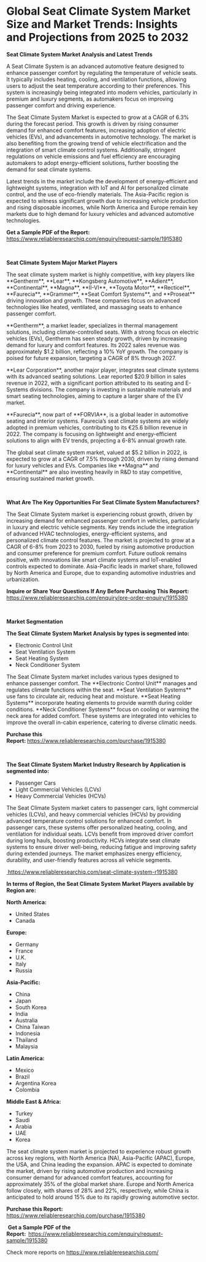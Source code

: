 <p><h1>Global Seat Climate System Market Size and Market Trends: Insights and Projections from 2025 to 2032</h1></p><p><strong>Seat Climate System Market Analysis and Latest Trends</strong></p>
<p><p>A Seat Climate System is an advanced automotive feature designed to enhance passenger comfort by regulating the temperature of vehicle seats. It typically includes heating, cooling, and ventilation functions, allowing users to adjust the seat temperature according to their preferences. This system is increasingly being integrated into modern vehicles, particularly in premium and luxury segments, as automakers focus on improving passenger comfort and driving experience.</p><p>The Seat Climate System Market is expected to grow at a CAGR of 6.3% during the forecast period. This growth is driven by rising consumer demand for enhanced comfort features, increasing adoption of electric vehicles (EVs), and advancements in automotive technology. The market is also benefiting from the growing trend of vehicle electrification and the integration of smart climate control systems. Additionally, stringent regulations on vehicle emissions and fuel efficiency are encouraging automakers to adopt energy-efficient solutions, further boosting the demand for seat climate systems.</p><p>Latest trends in the market include the development of energy-efficient and lightweight systems, integration with IoT and AI for personalized climate control, and the use of eco-friendly materials. The Asia-Pacific region is expected to witness significant growth due to increasing vehicle production and rising disposable incomes, while North America and Europe remain key markets due to high demand for luxury vehicles and advanced automotive technologies.</p></p>
<p><strong>Get a Sample PDF of the Report:&nbsp;</strong> <a href="https://www.reliableresearchiq.com/enquiry/request-sample/1915380?utm_campaign=1087&utm_medium=2&utm_source=Github&utm_content=ia&utm_term=24012025&utm_id=seat-climate-system">https://www.reliableresearchiq.com/enquiry/request-sample/1915380</a></p>
<p>&nbsp;</p>
<p><strong>Seat Climate System Major Market Players</strong></p>
<p><p>The seat climate system market is highly competitive, with key players like **Gentherm**, **Lear**, **Kongsberg Automotive**, **Adient**, **Continental**, **Magna**, **II-VI**, **Toyota Motor**, **Recticel**, **Faurecia**, **Grammer**, **Seat Comfort Systems**, and **Proseat** driving innovation and growth. These companies focus on advanced technologies like heated, ventilated, and massaging seats to enhance passenger comfort.</p><p>**Gentherm**, a market leader, specializes in thermal management solutions, including climate-controlled seats. With a strong focus on electric vehicles (EVs), Gentherm has seen steady growth, driven by increasing demand for luxury and comfort features. Its 2022 sales revenue was approximately $1.2 billion, reflecting a 10% YoY growth. The company is poised for future expansion, targeting a CAGR of 8% through 2027.</p><p>**Lear Corporation**, another major player, integrates seat climate systems with its advanced seating solutions. Lear reported $20.9 billion in sales revenue in 2022, with a significant portion attributed to its seating and E-Systems divisions. The company is investing in sustainable materials and smart seating technologies, aiming to capture a larger share of the EV market.</p><p>**Faurecia**, now part of **FORVIA**, is a global leader in automotive seating and interior systems. Faurecia’s seat climate systems are widely adopted in premium vehicles, contributing to its €25.6 billion revenue in 2022. The company is focusing on lightweight and energy-efficient solutions to align with EV trends, projecting a 6-8% annual growth rate.</p><p>The global seat climate system market, valued at $5.2 billion in 2022, is expected to grow at a CAGR of 7.5% through 2030, driven by rising demand for luxury vehicles and EVs. Companies like **Magna** and **Continental** are also investing heavily in R&D to stay competitive, ensuring sustained market growth.</p></p>
<p>&nbsp;</p>
<p><strong>What Are The Key Opportunities For Seat Climate System Manufacturers?</strong></p>
<p><p>The Seat Climate System market is experiencing robust growth, driven by increasing demand for enhanced passenger comfort in vehicles, particularly in luxury and electric vehicle segments. Key trends include the integration of advanced HVAC technologies, energy-efficient systems, and personalized climate control features. The market is projected to grow at a CAGR of 6-8% from 2023 to 2030, fueled by rising automotive production and consumer preference for premium comfort. Future outlook remains positive, with innovations like smart climate systems and IoT-enabled controls expected to dominate. Asia-Pacific leads in market share, followed by North America and Europe, due to expanding automotive industries and urbanization.</p></p>
<p><strong>Inquire or Share Your Questions If Any Before Purchasing This Report:</strong> <a href="https://www.reliableresearchiq.com/enquiry/pre-order-enquiry/1915380?utm_campaign=1087&utm_medium=2&utm_source=Github&utm_content=ia&utm_term=24012025&utm_id=seat-climate-system">https://www.reliableresearchiq.com/enquiry/pre-order-enquiry/1915380</a></p>
<p>&nbsp;</p>
<p><strong>Market Segmentation</strong></p>
<p><strong>The Seat Climate System Market Analysis by types is segmented into:</strong></p>
<p><ul><li>Electronic Control Unit</li><li>Seat Ventilation System</li><li>Seat Heating System</li><li>Neck Conditioner System</li></ul></p>
<p><p>The Seat Climate System market includes various types designed to enhance passenger comfort. The **Electronic Control Unit** manages and regulates climate functions within the seat. **Seat Ventilation Systems** use fans to circulate air, reducing heat and moisture. **Seat Heating Systems** incorporate heating elements to provide warmth during colder conditions. **Neck Conditioner Systems** focus on cooling or warming the neck area for added comfort. These systems are integrated into vehicles to improve the overall in-cabin experience, catering to diverse climatic needs.</p></p>
<p><strong>Purchase this Report:&nbsp;</strong><a href="https://www.reliableresearchiq.com/purchase/1915380?utm_campaign=1087&utm_medium=2&utm_source=Github&utm_content=ia&utm_term=24012025&utm_id=seat-climate-system">https://www.reliableresearchiq.com/purchase/1915380</a></p>
<p>&nbsp;</p>
<p><strong>The Seat Climate System Market Industry Research by Application is segmented into:</strong></p>
<p><ul><li>Passenger Cars</li><li>Light Commercial Vehicles (LCVs)</li><li>Heavy Commercial Vehicles (HCVs)</li></ul></p>
<p><p>The Seat Climate System market caters to passenger cars, light commercial vehicles (LCVs), and heavy commercial vehicles (HCVs) by providing advanced temperature control solutions for enhanced comfort. In passenger cars, these systems offer personalized heating, cooling, and ventilation for individual seats. LCVs benefit from improved driver comfort during long hauls, boosting productivity. HCVs integrate seat climate systems to ensure driver well-being, reducing fatigue and improving safety during extended journeys. The market emphasizes energy efficiency, durability, and user-friendly features across all vehicle segments.</p></p>
<p><a href="https://www.reliableresearchiq.com/seat-climate-system-r1915380?utm_campaign=1087&utm_medium=2&utm_source=Github&utm_content=ia&utm_term=24012025&utm_id=seat-climate-system">&nbsp;https://www.reliableresearchiq.com/seat-climate-system-r1915380</a></p>
<p><strong>In terms of Region, the Seat Climate System Market Players available by Region are:</strong></p>
<p>
    <p> <strong> North America: </strong>
        <ul>
            <li>United States</li>
            <li>Canada</li>
        </ul>
        </p> 
    <p> <strong> Europe: </strong>
        <ul>
            <li>Germany</li>
            <li>France</li>
            <li>U.K.</li>
            <li>Italy</li>
            <li>Russia</li>
        </ul>
        </p> 
    <p> <strong> Asia-Pacific: </strong>
        <ul>
            <li>China</li>
            <li>Japan</li>
            <li>South Korea</li>
            <li>India</li>
            <li>Australia</li>
            <li>China Taiwan</li>
            <li>Indonesia</li>
            <li>Thailand</li>
            <li>Malaysia</li>
        </ul>
        </p> 
    <p> <strong> Latin America: </strong>
        <ul>
            <li>Mexico</li>
            <li>Brazil</li>
            <li>Argentina Korea</li>
            <li>Colombia</li>
        </ul>
        </p> 
    <p> <strong> Middle East & Africa: </strong>
        <ul>
            <li>Turkey</li>
            <li>Saudi</li>
            <li>Arabia</li>
            <li>UAE</li>
            <li>Korea</li>
        </ul>
    </p>
    </p>
<p><p>The seat climate system market is projected to experience robust growth across key regions, with North America (NA), Asia-Pacific (APAC), Europe, the USA, and China leading the expansion. APAC is expected to dominate the market, driven by rising automotive production and increasing consumer demand for advanced comfort features, accounting for approximately 35% of the global market share. Europe and North America follow closely, with shares of 28% and 22%, respectively, while China is anticipated to hold around 15% due to its rapidly growing automotive sector.</p></p>
<p><strong>Purchase this Report: </strong><a href="https://www.reliableresearchiq.com/purchase/1915380?utm_campaign=1087&utm_medium=2&utm_source=Github&utm_content=ia&utm_term=24012025&utm_id=seat-climate-system">https://www.reliableresearchiq.com/purchase/1915380</a></p>
<p>&nbsp;<strong>Get a Sample PDF of the Report:&nbsp;&nbsp;</strong><a href="https://www.reliableresearchiq.com/enquiry/request-sample/1915380?utm_campaign=1087&utm_medium=2&utm_source=Github&utm_content=ia&utm_term=24012025&utm_id=seat-climate-system">https://www.reliableresearchiq.com/enquiry/request-sample/1915380</a></p>
<p><strong></strong></p>
<p>Check more reports on <a href="https://www.reliableresearchiq.com/?utm_campaign=1087&utm_medium=2&utm_source=Github&utm_content=ia&utm_term=24012025&utm_id=seat-climate-system">https://www.reliableresearchiq.com/</a></p>